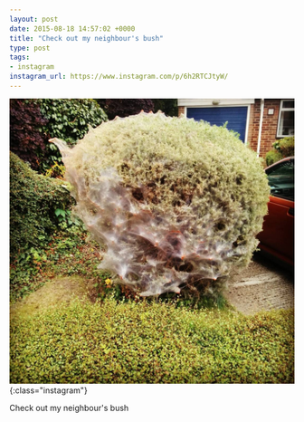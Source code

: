 ```yaml
---
layout: post
date: 2015-08-18 14:57:02 +0000
title: "Check out my neighbour's bush"
type: post
tags:
- instagram
instagram_url: https://www.instagram.com/p/6h2RTCJtyW/
---
```


![Instagram - 6h2RTCJtyW](/assets/6h2RTCJtyW.jpg){:class="instagram"}

Check out my neighbour's bush
